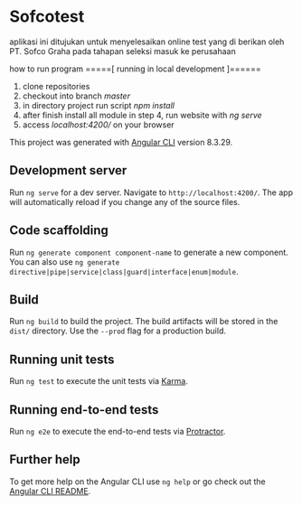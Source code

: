 # Sofcotest

aplikasi ini ditujukan untuk menyelesaikan online test yang di berikan oleh PT. Sofco Graha pada tahapan seleksi masuk ke perusahaan

how to run program
=====[ running in local development ]======
1. clone repositories
2. checkout into branch *master*
4. in directory project run script *npm install*
5. after finish install all module in step 4, run website with *ng serve*
6. access *localhost:4200/* on your browser


This project was generated with [Angular CLI](https://github.com/angular/angular-cli) version 8.3.29.

## Development server

Run `ng serve` for a dev server. Navigate to `http://localhost:4200/`. The app will automatically reload if you change any of the source files.

## Code scaffolding

Run `ng generate component component-name` to generate a new component. You can also use `ng generate directive|pipe|service|class|guard|interface|enum|module`.

## Build

Run `ng build` to build the project. The build artifacts will be stored in the `dist/` directory. Use the `--prod` flag for a production build.

## Running unit tests

Run `ng test` to execute the unit tests via [Karma](https://karma-runner.github.io).

## Running end-to-end tests

Run `ng e2e` to execute the end-to-end tests via [Protractor](http://www.protractortest.org/).

## Further help

To get more help on the Angular CLI use `ng help` or go check out the [Angular CLI README](https://github.com/angular/angular-cli/blob/master/README.md).
